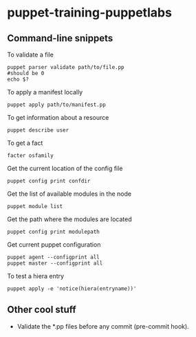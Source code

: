 puppet-training-puppetlabs
==========================


Command-line snippets
---------------------

To validate a file

    puppet parser validate path/to/file.pp
    #should be 0
    echo $?

To apply a manifest locally

    puppet apply path/to/manifest.pp
    
To get information about a resource

    puppet describe user
    
To get a fact

    facter osfamily


Get the current location of the config file

    puppet config print confdir
    
Get the list of available modules in the node

    puppet module list
    
Get the path where the modules are located

    puppet config print modulepath
    
Get current puppet configuration

    puppet agent --configprint all
    puppet master --configprint all

To test a hiera entry

    puppet apply -e 'notice(hiera(entryname))'

Other cool stuff
---------------------
* Validate the *.pp files before any commit (pre-commit hook).
